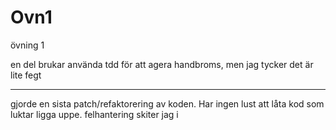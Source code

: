 # Ovn1
övning 1

en del brukar använda tdd för att agera handbroms, men jag tycker det är lite fegt

----------------------------

gjorde en sista patch/refaktorering av koden. Har ingen lust att låta kod som luktar ligga uppe. felhantering skiter jag i
